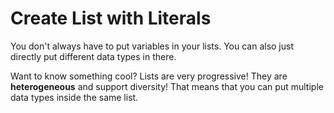 # Create List with Literals

You don't always have to put variables in your lists. You can also just directly
put different data types in there.

Want to know something cool? Lists are very progressive!
They are **heterogeneous** and support diversity! That means that you can put 
multiple data types inside the same list. 